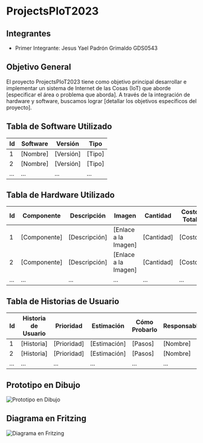 # ProjectsPIoT2023

## Integrantes
- Primer Integrante: Jesus Yael Padrón Grimaldo GDS0543

## Objetivo General
El proyecto ProjectsPIoT2023 tiene como objetivo principal desarrollar e implementar un sistema de Internet de las Cosas (IoT) que aborde [especificar el área o problema que aborda]. A través de la integración de hardware y software, buscamos lograr [detallar los objetivos específicos del proyecto].

## Tabla de Software Utilizado
| Id  | Software | Versión | Tipo       |
| --- | -------- | ------- | ---------- |
| 1   | [Nombre] | [Versión]| [Tipo]     |
| 2   | [Nombre] | [Versión]| [Tipo]     |
| ... | ...      | ...     | ...        |

## Tabla de Hardware Utilizado
| Id  | Componente  | Descripción           | Imagen  | Cantidad | Costo Total  |
| --- | ----------- | ---------------------  | ------- | -------- | ------------ |
| 1   | [Componente] | [Descripción]          | [Enlace a la Imagen]| [Cantidad]| [Costo]       |
| 2   | [Componente] | [Descripción]          | [Enlace a la Imagen]| [Cantidad]| [Costo]       |
| ... | ...         | ...                     | ...     | ...      | ...          |

## Tabla de Historias de Usuario
| Id  | Historia de Usuario | Prioridad | Estimación | Cómo Probarlo | Responsable |
| --- | -------------------- | --------- | ---------- | ------------- | ----------- |
| 1   | [Historia]           | [Prioridad]| [Estimación]| [Pasos]       | [Nombre]    |
| 2   | [Historia]           | [Prioridad]| [Estimación]| [Pasos]       | [Nombre]    |
| ... | ...                  | ...       | ...        | ...           | ...         |

## Prototipo en Dibujo
![Prototipo en Dibujo](url_de_la_imagen_del_prototipo_dibujado_a_lapiz)

## Diagrama en Fritzing
![Diagrama en Fritzing](url_de_la_imagen_del_circuito_propuesto_en_Fritzing)

